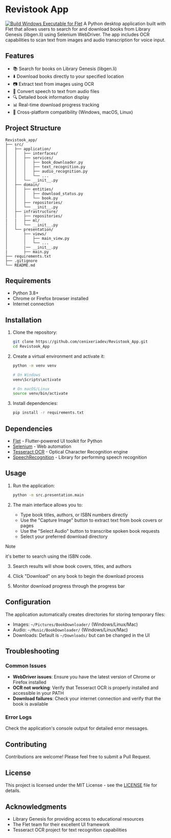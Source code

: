 # Revistook App
[![Build Windows Executable for Flet](https://github.com/cenixeriadev/Revistook_App/actions/workflows/main.yml/badge.svg)](https://github.com/cenixeriadev/Revistook_App/actions/workflows/main.yml)
A Python desktop application built with Flet that allows users to search for and download books from Library Genesis (libgen.li) using Selenium WebDriver. The app includes OCR capabilities to scan text from images and audio transcription for voice input.



## Features

- 📚 Search for books on Library Genesis (libgen.li)
- ⬇️ Download books directly to your specified location
- 📷 Extract text from images using OCR
- 🎤 Convert speech to text from audio files
- 🔍 Detailed book information display
- 📊 Real-time download progress tracking
- 📱 Cross-platform compatibility (Windows, macOS, Linux)

## Project Structure

```
Revistook_app/
├── src/
│   ├── application/
│   │   ├── interfaces/
│   │   ├── services/
│   │   │   ├── book_downloader.py
│   │   │   ├── text_recognition.py
│   │   │   ├── audio_recognition.py
│   │   │   └── ...
│   │   └── __init__.py
│   ├── domain/
│   │   ├── entities/
│   │   │   ├── download_status.py
│   │   │   └── book.py
│   │   ├── repositories/
│   │   └── __init__.py
│   ├── infrastructure/
│   │   ├── repositories/
|   |   ├── ml/
│   │   └── __init__.py
│   └── presentation/
│       ├── views/
│       │   ├── main_view.py
│       │   └── ...
│       |── __init__.py  
|       ├── main.py
├── requirements.txt
├── .gitignore
└── README.md
```

## Requirements

- Python 3.8+
- Chrome or Firefox browser installed
- Internet connection

## Installation

1. Clone the repository:
   ```bash
   git clone https://github.com/cenixeriadev/Revistook_App.git
   cd Revistook_App
   ```

2. Create a virtual environment and activate it:
   ```bash
   python -m venv venv
   
   # On Windows
   venv\Scripts\activate
   
   # On macOS/Linux
   source venv/bin/activate
   ```

3. Install dependencies:
   ```bash
   pip install -r requirements.txt
   ```

## Dependencies

- [Flet](https://flet.dev/) - Flutter-powered UI toolkit for Python
- [Selenium](https://selenium-python.readthedocs.io/) - Web automation
- [Tesseract OCR](https://github.com/tesseract-ocr/tesseract) - Optical Character Recognition engine
- [SpeechRecognition](https://pypi.org/project/SpeechRecognition/) - Library for performing speech recognition

## Usage

1. Run the application:
   ```bash
   python -m src.presentation.main
   ```

2. The main interface allows you to:
   - Type book titles, authors, or ISBN numbers directly
   - Use the "Capture Image" button to extract text from book covers or pages
   - Use the "Select Audio" button to transcribe spoken book requests
   - Select your preferred download directory
>[!Note]
>it's better to search using the ISBN code.
3. Search results will show book covers, titles, and authors
   
4. Click "Download" on any book to begin the download process

5. Monitor download progress through the progress bar

## Configuration

The application automatically creates directories for storing temporary files:
- Images: `~/Pictures/BookDownloader/` (Windows/Linux/Mac)
- Audio: `~/Music/BookDownloader/` (Windows/Linux/Mac)
- Downloads: Default is `~/Downloads/` but can be changed in the UI


## Troubleshooting

### Common Issues

- **WebDriver issues**: Ensure you have the latest version of Chrome or Firefox installed
- **OCR not working**: Verify that Tesseract OCR is properly installed and accessible in your PATH
- **Download failures**: Check your internet connection and verify that the book is available

### Error Logs

Check the application's console output for detailed error messages.

## Contributing

Contributions are welcome! Please feel free to submit a Pull Request.

## License

This project is licensed under the MIT License - see the [LICENSE](LICENSE) file for details.

## Acknowledgments

- Library Genesis for providing access to educational resources
- The Flet team for their excellent UI framework
- Tesseract OCR project for text recognition capabilities
